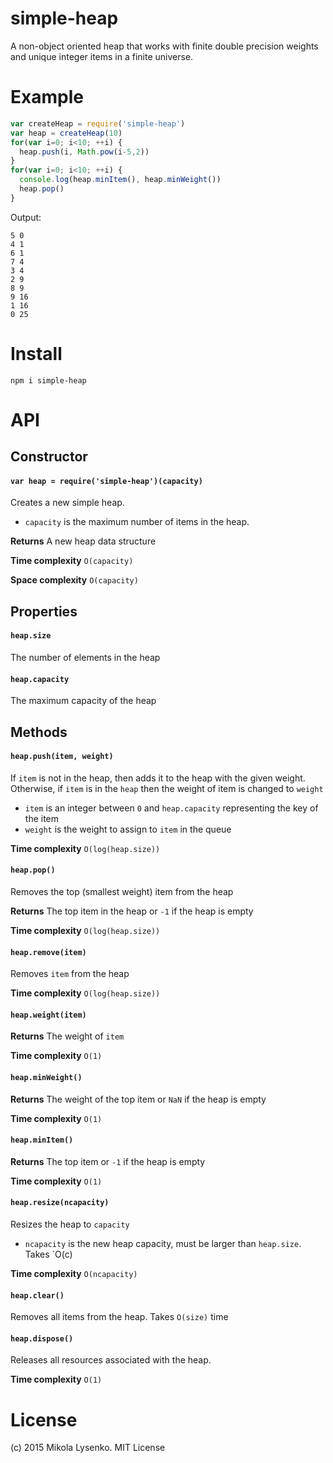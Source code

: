 simple-heap
===========
A non-object oriented heap that works with finite double precision weights and unique integer items in a finite universe.

# Example

```javascript
var createHeap = require('simple-heap')
var heap = createHeap(10)
for(var i=0; i<10; ++i) {
  heap.push(i, Math.pow(i-5,2))
}
for(var i=0; i<10; ++i) {
  console.log(heap.minItem(), heap.minWeight())
  heap.pop()
}
```

Output:

```
5 0
4 1
6 1
7 4
3 4
2 9
8 9
9 16
1 16
0 25
```

# Install

```
npm i simple-heap
```

# API

## Constructor

#### `var heap = require('simple-heap')(capacity)`
Creates a new simple heap. 

* `capacity` is the maximum number of items in the heap.

**Returns** A new heap data structure

**Time complexity** `O(capacity)`

**Space complexity** `O(capacity)`

## Properties

#### `heap.size`
The number of elements in the heap

#### `heap.capacity`
The maximum capacity of the heap

## Methods

#### `heap.push(item, weight)`
If `item` is not in the heap, then adds it to the heap with the given weight.  Otherwise, if `item` is in the `heap` then the weight of item is changed to `weight`

* `item` is an integer between `0` and `heap.capacity` representing the key of the item
* `weight` is the weight to assign to `item` in the queue

**Time complexity** `O(log(heap.size))`

#### `heap.pop()`
Removes the top (smallest weight) item from the heap

**Returns** The top item in the heap or `-1` if the heap is empty

**Time complexity** `O(log(heap.size))`

#### `heap.remove(item)`
Removes `item` from the heap

**Time complexity** `O(log(heap.size))`

#### `heap.weight(item)`
**Returns** The weight of `item`

**Time complexity** `O(1)`

#### `heap.minWeight()`
**Returns** The weight of the top item or `NaN` if the heap is empty

**Time complexity** `O(1)`

#### `heap.minItem()`
**Returns** The top item or `-1` if the heap is empty

**Time complexity** `O(1)`

#### `heap.resize(ncapacity)`
Resizes the heap to `capacity`

* `ncapacity` is the new heap capacity, must be larger than `heap.size`.  Takes `O(c)

**Time complexity** `O(ncapacity)`

#### `heap.clear()`
Removes all items from the heap.  Takes `O(size)` time

#### `heap.dispose()`
Releases all resources associated with the heap.

**Time complexity** `O(1)`

# License
(c) 2015 Mikola Lysenko. MIT License